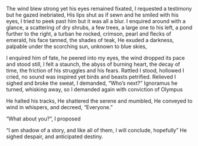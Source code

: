 The wind blew strong
yet his eyes remained fixated,
I requested a testimony
but he gazed inebriated,
His lips shut as if sewn
and he smiled with his eyes,
I tried to peek past him
but it was all a blur.
I enquired around with a glance,
a scattering of dry shrubs,
a few trees,
 a large one to his left,
a pond further to the right,
a turban he rocked,
crimson, pearl and flecks of emerald,
his face tanned,
the shades of teak,
He exuded a darkness,
palpable under the scorching sun,
unknown to blue skies,

I enquired him of fate,
he peered into my eyes,
the wind dropped its pace and stood still,
I felt a staunch,
the abyss of burning heart,
the decay of time,
the friction of his struggles
and his fears.
Rattled I stood, hollowed I cried,
no sound was inspired
yet birds and beasts petrified.
Relieved I sighed and broke the sweat,
I demanded, “Who’s next?”
Ignoramus he turned,
whisking away,
so I demanded again with conviction of Olympus

He halted his tracks,
He shattered the serene and mumbled,
He conveyed to wind in whispers,
and decreed, “Everyone.”

“What about you?”, I proposed

“I am shadow of a story,
and like all of them,
I will conclude, hopefully”
He sighed despair, and anticipated destiny.
